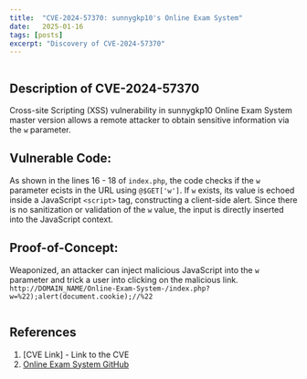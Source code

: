 ```yaml
---
title:  "CVE-2024-57370: sunnygkp10's Online Exam System"
date:   2025-01-16
tags: [posts]
excerpt: "Discovery of CVE-2024-57370"
---
```

<img src="{{ site.url }}{{ site.baseurl }}/images/CVE-2024-57370-OnlineExamSystem-Home.JPG" alt="">

Description of CVE-2024-57370
---
Cross-site Scripting (XSS) vulnerability in sunnygkp10 Online Exam System master version allows a remote attacker to obtain sensitive information via the ```w``` parameter.

## Vulnerable Code:
As shown in the lines 16 - 18 of ```index.php```, the code checks if the ```w``` parameter ecists in the URL using ```@$GET['w']```. If ```w``` exists, its value is echoed inside a JavaScript ```<script>``` tag, constructing a client-side alert. Since there is no sanitization or validation of the ```w``` value, the input is directly inserted into the JavaScript context.
<img src="{{ site.url }}{{ site.baseurl }}/images/CVE-2024-57370-OnlineExamSystem-Code.JPG" alt="">

## Proof-of-Concept: 
Weaponized, an attacker can inject malicious JavaScript into the ```w``` parameter and trick a user into clicking on the malicious link.
```http://DOMAIN_NAME/Online-Exam-System-/index.php?w=%22);alert(document.cookie);//%22```

<img src="{{ site.url }}{{ site.baseurl }}/images/CVE-2024-57370-OnlineExamSystem-POC.JPG" alt="">

References
---
1. [CVE Link] - Link to the CVE
2. [Online Exam System GitHub](https://github.com/sunnygkp10/Online-Exam-System-)
